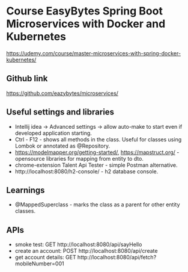 # Course EasyBytes Spring Boot Microservices with Docker and Kubernetes
https://udemy.com/course/master-microservices-with-spring-docker-kubernetes/

## Github link
https://github.com/eazybytes/microservices/

## Useful settings and libraries
- Intellij idea -> Advanced settings -> allow auto-make to start even if developed application starting. 
- Ctrl - F12 - shows all methods in the class. Useful for classes using Lombok or annotated as @Repository.
- https://modelmapper.org/getting-started/, https://mapstruct.org/ - opensource libraries for mapping from entity to dto.
- chrome-extension Talent Api Tester - simple Postman alternative.
- http://localhost:8080/h2-console/ - h2 database console.

## Learnings
- @MappedSuperclass - marks the class as a parent for other entity classes.

## APIs
- smoke test: GET http://localhost:8080/api/sayHello
- create an account: POST http://localhost:8080/api/create
- get account details: GET http://localhost:8080/api/fetch?mobileNumber=001
